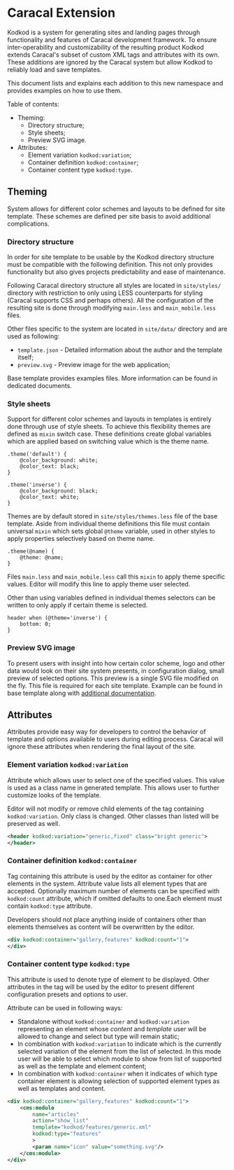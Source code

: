 # Caracal Extension

Kodkod is a system for generating sites and landing pages through functionality and features of Caracal development framework. To ensure inter-operability and customizability of the resulting product Kodkod extends Caracal's subset of custom XML tags and attributes with its own. These additions are ignored by the Caracal system but allow Kodkod to reliably load and save templates.

This document lists and explains each addition to this new namespace and provides examples on how to use them.

Table of contents:

- Theming:
	- Directory structure;
	- Style sheets;
	- Preview SVG image.
- Attributes:
	- Element variation `kodkod:variation`;
	- Container definition `kodkod:container`;
	- Container content type `kodkod:type`.


## Theming

System allows for different color schemes and layouts to be defined for site template. These schemes are defined per site basis to avoid additional complications.

### Directory structure

In order for site template to be usable by the Kodkod directory structure must be compatible with the following definition. This not only provides functionality but also gives projects predictability and ease of maintenance.

Following Caracal directory structure all styles are located in `site/styles/` directory with restriction to only using LESS counterparts for styling (Caracal supports CSS and perhaps others). All the configuration of the resulting site is done through modifying `main.less` and `main_mobile.less` files.

Other files specific to the system are located in `site/data/` directory and are used as following:

- `template.json` - Detailed information about the author and the template itself;
- `preview.svg` - Preview image for the web application;

Base template provides examples files. More information can be found in dedicated documents.


### Style sheets

Support for different color schemes and layouts in templates is entirely done through use of style sheets. To achieve this flexibility themes are defined as `mixin` switch case. These definitions create global variables which are applied based on switching value which is the theme name.

```less
.theme('default') {
	@color_background: white;
	@color_text: black;
}

.theme('inverse') {
	@color_background: black;
	@color_text: white;
}
```

Themes are by default stored in `site/styles/themes.less` file of the base template. Aside from individual theme definitions this file must contain universal `mixin` which sets global `@theme` variable, used in other styles to apply properties selectively based on theme name.

```less
.theme(@name) {
	@theme: @name;
}
```

Files `main.less` and `main_mobile.less` call this `mixin` to apply theme specific values. Editor will modify this line to apply theme user selected.

Other than using variables defined in individual themes selectors can be written to only apply if certain theme is selected.

```less
header when (@theme='inverse') {
	bottom: 0;
}
```


### Preview SVG image

To present users with insight into how certain color scheme, logo and other data would look on their site system presents, in configuration dialog, small preview of selected options. This preview is a single SVG file modified on the fly. This file is required for each site template. Example can be found in base template along with [additional documentation](preview.markdown).


## Attributes

Attributes provide easy way for developers to control the behavior of template and options available to users during editing process. Caracal will ignore these attributes when rendering the final layout of the site.


### Element variation `kodkod:variation`

Attribute which allows user to select one of the specified values. This value is used as a class name in generated template. This allows user to further customize looks of the template.

Editor will not modify or remove child elements of the tag containing `kodkod:variation`. Only class is changed. Other classes than listed will be preserved as well.

```xml
<header kodkod:variation="generic,fixed" class="bright generic">
</header>
```


### Container definition `kodkod:container`

Tag containing this attribute is used by the editor as container for other elements in the system. Attribute value lists all element types that are accepted. Optionally maximum number of elements can be specified with `kodkod:count` attribute, which if omitted defaults to one.Each element must contain `kodkod:type` attribute. 

Developers should not place anything inside of containers other than elements themselves as content will be overwritten by the editor.

```xml
<div kodkod:container="gallery,features" kodkod:count="1">
</div>
```


### Container content type `kodkod:type`

This attribute is used to denote type of element to be displayed. Other attributes in the tag will be used by the editor to present different configuration presets and options to user.

Attribute can be used in following ways: 

- Standalone without `kodkod:container` and `kodkod:variation` representing an element whose _content_ and _template_ user will be allowed to change and select but type will remain static;
- In combination with `kodkod:variation` to indicate which is the currently selected variation of the element from the list of selected. In this mode user will be able to select which module to show from list of supported as well as the template and element content;
- In combination with `kodkod:container` when it indicates of which type container element is allowing selection of supported element types as well as templates and content. 

```xml
<div kodkod:container="gallery,features" kodkod:count="1">
	<cms:module
		name="articles"
		action="show_list"
		template="kodkod/features/generic.xml"
		kodkod:type="features"
		>
		<param name="icon" value="something.svg"/>
	</cms:module>
</div>
```
